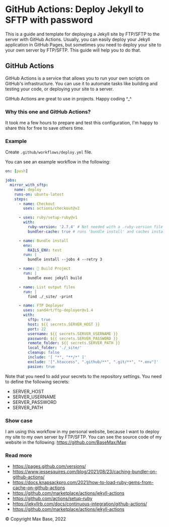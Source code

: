 # GitHub Actions: Deploy Jekyll to SFTP with password

This is a guide and template for deploying a Jekyll site by FTP/SFTP to the server with GitHub Actions. Usually, you can easily deploy your Jekyll application in GitHub Pages, but sometimes you need to deploy your site to your own server by FTP/SFTP. This guide will help you to do that.

## GitHub Actions

GitHub Actions is a service that allows you to run your own scripts on GitHub's infrastructure. You can use it to automate tasks like building and testing your code, or deploying your site to a server.

GitHub Actions are great to use in projects. Happy coding ^_^

### Why this one and GitHub Actions?

It took me a few hours to prepare and test this configuration, I'm happy to share this for free to save others time.

### Example

Create `.github/workflows/deploy.yml` file.

You can see an example workflow in the following:

```yml
on: [push]

jobs:
  mirror_with_sftp:
    name: deploy
    runs-on: ubuntu-latest
    steps:
      - name: Checkout
        uses: actions/checkout@v2

      - uses: ruby/setup-ruby@v1
        with:
          ruby-version: '2.7.4' # Not needed with a .ruby-version file
          bundler-cache: true # runs 'bundle install' and caches installed gems automatically

      - name: Bundle install
        env:
          RAILS_ENV: test
        run: |
          bundle install --jobs 4 --retry 3

      - name: 🔨 Build Project
        run: |
          bundle exec jekyll build

      - name: List output files
        run: |
          find ./_site/ -print

      - name: FTP Deployer
        uses: sand4rt/ftp-deployer@v1.4
        with:
          sftp: true
          host: ${{ secrets.SERVER_HOST }}
          port: 22
          username: ${{ secrets.SERVER_USERNAME }}
          password: ${{ secrets.SERVER_PASSWORD }}
          remote_folder: ${{ secrets.SERVER_PATH }}
          local_folder: './_site/'
          cleanup: false
          include: '[ "*", "**/*" ]'
          exclude: '[".htaccess", ".github/**", ".git/**", "*.env"]'
          pasive: true
```

Note that you need to add your secrets to the repository settings. You need to define the following secrets:

- SERVER_HOST
- SERVER_USERNAME
- SERVER_PASSWORD
- SERVER_PATH

### Show case

I am using this workflow in my personal website, because I want to deploy my site to my own server by FTP/SFTP. You can see the source code of my website in the following: https://github.com/BaseMax/Max

### Read more

- https://pages.github.com/versions/
- https://www.jessesquires.com/blog/2021/08/23/caching-bundler-on-github-actions/
- https://docs.knapsackpro.com/2021/how-to-load-ruby-gems-from-cache-on-github-actions
- https://github.com/marketplace/actions/jekyll-actions
- https://github.com/actions/setup-ruby
- https://jekyllrb.com/docs/continuous-integration/github-actions/
- https://github.com/marketplace/actions/jekyll-actions

© Copyright Max Base, 2022
